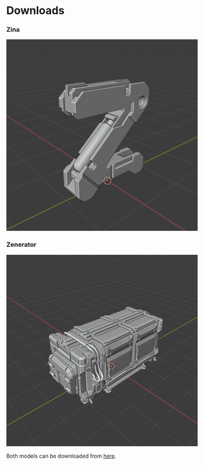 # Downloads

### Zina

![Zina](img/screen/zina.png)

### Zenerator

![Zina](img/screen/zenerator.png)


Both models can be downloaded from [here](https://github.com/zen-masters/Zen-UV/blob/master/mkdocs/repository/ZenUV_Models.zip).